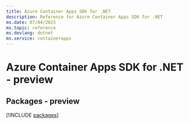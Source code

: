 ```yaml
---
title: Azure Container Apps SDK for .NET
description: Reference for Azure Container Apps SDK for .NET
ms.date: 07/04/2025
ms.topic: reference
ms.devlang: dotnet
ms.service: containerapps
---
```

# Azure Container Apps SDK for .NET - preview
## Packages - preview
[!INCLUDE [packages](container-apps-index.md)]